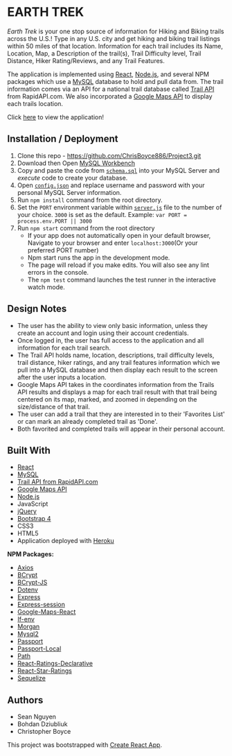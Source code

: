 # EARTH TREK

*Earth Trek* is your one stop source of information for Hiking and Biking trails across the U.S.! Type in any U.S. city and get hiking and biking trail listings within 50 miles of that location. Information for each trail includes its Name, Location, Map, a Description of the trail(s), Trail Difficulty level, Trail Distance, Hiker Rating/Reviews, and any Trail Features.

The application is implemented using [React](https://reactjs.org/), [Node.js](https://nodejs.org/en/docs/), and several NPM packages which use a [MySQL](https://www.mysql.com/) database to hold and pull data from. The trail information comes via an API for a national trail database called [Trail API](https://rapidapi.com/trailapi/api/trailapi) from RapidAPI.com. We also incorporated a [Google Maps API](https://www.npmjs.com/package/google-map-react) to display each trails location. 

Click [here](https://earth-trek.herokuapp.com/) to view the application!


## Installation / Deployment

1. Clone this repo - https://github.com/ChrisBoyce886/Project3.git
2. Download then Open [MySQL Workbench](https://www.mysql.com/)
3. Copy and paste the code from [`schema.sql`](server/db/schema.sql) into your MySQL Server and *execute* code to create your database.
4. Open [`config.json`](server/config/config.json) and replace username and password with your personal MySQL Server information. 
5. Run `npm install` command from the root directory.
6. Set the `PORT` environment variable within [`server.js`](server.js) file to the number of your choice. `3000` is set as the default. 
Example: `var PORT = process.env.PORT || 3000`
7. Run `npm start` command from the root directory
   * If your app does not automatically open in your default browser, Navigate to your browser and enter `localhost:3000`(Or your preferred PORT number)
   * Npm start runs the app in the development mode.
   * The page will reload if you make edits. You will also see any lint errors in the console.
   * The `npm test` command launches the test runner in the interactive watch mode.


## Design Notes

* The user has the ability to view only basic information, unless they create an account and login using their account credentials. 
* Once logged in, the user has full access to the application and all information for each trail search. 
* The Trail API holds name, location, descriptions, trail difficulty levels, trail distance, hiker ratings, and any trail features information which we pull into a MySQL database and then display each result to the screen after the user inputs a location. 
* Google Maps API takes in the coordinates information from the Trails API results and displays a map for each trail result with that trail being centered on its map, marked, and zoomed in depending on the size/distance of that trail.
* The user can add a trail that they are interested in to their 'Favorites List' or can mark an already completed trail as 'Done'. 
* Both favorited and completed trails will appear in their personal account.
  
        
## Built With

* [React](https://reactjs.org/)
* [MySQL](https://www.mysql.com/)
* [Trail API from RapidAPI.com](https://rapidapi.com/trailapi/api/trailapi)
* [Google Maps API](https://www.npmjs.com/package/google-map-react)
* [Node.js](https://nodejs.org/en/docs/)
* JavaScript
* [jQuery](https://jquery.com/)
* [Bootstrap 4](https://getbootstrap.com/)
* CSS3
* HTML5
* Application deployed with [Heroku](https://www.heroku.com)


**NPM Packages:**

* [Axios](https://www.npmjs.com/package/axios)
* [BCrypt](https://www.npmjs.com/package/bcrypt)
* [BCrypt-JS](https://www.npmjs.com/package/bcryptjs)
* [Dotenv](https://www.npmjs.com/package/dotenv)
* [Express](https://www.npmjs.com/package/express)
* [Express-session](https://www.npmjs.com/package/express-session)
* [Google-Maps-React](https://www.npmjs.com/package/google-map-react)
* [If-env](https://www.npmjs.com/package/if-env)
* [Morgan](https://www.npmjs.com/package/morgan)
* [Mysql2](https://www.npmjs.com/package/mysql2)
* [Passport](https://www.npmjs.com/package/passport)
* [Passport-Local](https://www.npmjs.com/package/passport-local)
* [Path](https://www.npmjs.com/package/path)
* [React-Ratings-Declarative](https://www.npmjs.com/package/react-ratings-declarative)
* [React-Star-Ratings](https://www.npmjs.com/package/react-star-ratings)
* [Sequelize](https://www.npmjs.com/package/sequelize)


## Authors

* Sean Nguyen
* Bohdan Dziubliuk
* Christopher Boyce


This project was bootstrapped with [Create React App](https://github.com/facebook/create-react-app).

